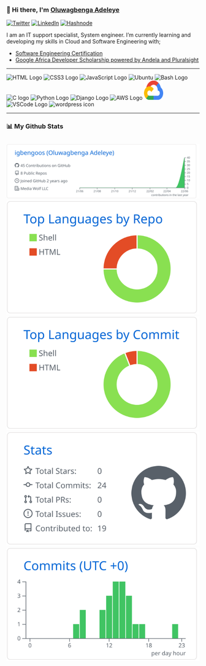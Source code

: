 ### 👋 Hi there, I'm [Oluwagbenga Adeleye](https://linktr.ee/igbengoos) 

<a href="https://twitter.com/igbengoos" target="_blank"><img alt="Twitter" src="https://img.shields.io/badge/twitter-%231DA1F2.svg?&style=flat&logo=twitter&logoColor=white" /></a>
<a href="https://www.linkedin.com/in/oluwagbenga-adeleye/" target="_blank"><img alt="LinkedIn" src="https://img.shields.io/badge/linkedin-%230077B5.svg?&style=flat&logo=linkedin&logoColor=white" /></a>
<a href="https://igbengoos.hashnode.dev" target="_blank"><img alt="Hashnode" src="https://img.shields.io/badge/hashnode-%232962FF.svg?&style=flat&logo=hashnode&logoColor=white" /></a>
<br/>

I am an IT support specialist, System engineer.
I’m currently learning and developing my skills in Cloud and Software Engineering with;

- [Software Engineering Certification](https://www.alxafrica.com/software-engineering)
- [Google Africa Developer Scholarship powered by Andela and Pluralsight](https://andela.com/)

---

<img src="https://www.svgrepo.com/show/303205/html-5-logo.svg" alt="HTML Logo" width="50" height="50"/> <img src="https://www.svgrepo.com/show/303263/css3-logo.svg" alt="CSS3 Logo" width="50" height="50"/> <img src="https://cdn.worldvectorlogo.com/logos/logo-javascript.svg" alt="JavaScript Logo" width="50" height="50"/> <img src="https://cdn.worldvectorlogo.com/logos/ubuntu-2.svg" alt="Ubuntu" width="50" height="50"/>  <img src="https://cdn.worldvectorlogo.com/logos/bash-1.svg" alt="Bash Logo" width="50" height="50"/> <img src="https://www.svgrepo.com/show/353528/c.svg" alt="C logo" width="50" height="50"/> <img src="https://cdn.worldvectorlogo.com/logos/python-5.svg" alt="Python Logo" width="50" height="50"/> <img src="https://cdn.worldvectorlogo.com/logos/django.svg" alt="Django Logo" width="50" height="50"/> <img src="https://cdn.worldvectorlogo.com/logos/aws-2.svg" alt="AWS Logo" width="50" height="50"/> <img src="./svg/google-cloud.svg" alt="Google Cloud" width="50" height="50"/> <img src="https://cdn.worldvectorlogo.com/logos/visual-studio-code-1.svg" alt="VSCode Logo" width="50" height="50"/>  <img src="https://cdn.worldvectorlogo.com/logos/wordpress-icon.svg" alt="wordpress icon" width="50" height="50"/> 
<!-- 
-------------------------------------- UNCOMMENT AS I LEARN ----------------------------------------
<img src="https://cdn.worldvectorlogo.com/logos/terraform-enterprise.svg" alt="Terraform Logo" width="50" height="50"/> <img src="https://cdn.worldvectorlogo.com/logos/docker.svg" alt="Docker Logo" width="50" height="50"/> <img src="https://cdn.worldvectorlogo.com/logos/heroku-1.svg" alt="Heroku logo" width="50" height="50"/> <img src="https://cdn.worldvectorlogo.com/logos/jenkins-1.svg" alt="Jenkins Logo" width="50" height="50"/>  <img src="https://cdn.worldvectorlogo.com/logos/docker.svg" alt="Docker Logo" width="50" height="50"/>
<img src="https://cdn.worldvectorlogo.com/logos/red-hat-1.svg" alt="RedHat" width="50" height="50"/>
<img src="https://www.svgrepo.com/show/354237/pycharm.svg" alt="Pycharm" width="50" height="50"/>
<img src="https://cdn.worldvectorlogo.com/logos/jira-3.svg" alt="Jira" width="50" height="50"/>
<img src="https://cdn.worldvectorlogo.com/logos/red-hat-1.svg" alt="RedHat" width="50" height="50"/>
<img src="" alt="" width="50" height="50"/>
 -->
</p>

---

### 📊 My Github Stats
[![](https://raw.githubusercontent.com/igbengoos/igbengoos/main/profile-summary-card-output/github/0-profile-details.svg)](https://github.com/vn7n24fzkq/github-profile-summary-cards)
[![](https://raw.githubusercontent.com/igbengoos/igbengoos/main/profile-summary-card-output/github/1-repos-per-language.svg)](https://github.com/vn7n24fzkq/github-profile-summary-cards) [![](https://raw.githubusercontent.com/igbengoos/igbengoos/main/profile-summary-card-output/github/2-most-commit-language.svg)](https://github.com/vn7n24fzkq/github-profile-summary-cards)
[![](https://raw.githubusercontent.com/igbengoos/igbengoos/main/profile-summary-card-output/github/3-stats.svg)](https://github.com/vn7n24fzkq/github-profile-summary-cards) [![](https://raw.githubusercontent.com/igbengoos/igbengoos/main/profile-summary-card-output/github/4-productive-time.svg)](https://github.com/vn7n24fzkq/github-profile-summary-cards)
---
